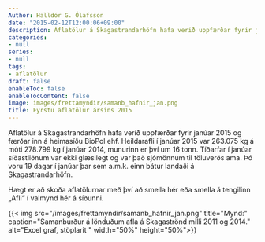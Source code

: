 ```yaml
---
Author: Halldór G. Ólafsson
date: "2015-02-12T12:00:06+09:00"
description: Aflatölur á Skagastrandarhöfn hafa verið uppfærðar fyrir janúar 2015 og færðar inn á heimasíðu BioPol ehf. Heildarafli í janúar 2015 var 263.075 kg á móti 278.799 kg í janúar 2014...
categories:
- null
series:
- null
tags:
- aflatölur
draft: false
enableToc: false
enableTocContent: false
image: images/frettamyndir/samanb_hafnir_jan.png
title: Fyrstu aflatölur ársins 2015
---
```


Aflatölur á Skagastrandarhöfn hafa verið uppfærðar fyrir janúar 2015 og færðar inn á heimasíðu BioPol ehf. Heildarafli í janúar 2015 var 263.075 kg á móti 278.799 kg í janúar 2014, munurinn er því um 16 tonn. Tíðarfar í janúar síðastliðnum var ekki glæsilegt og var það sjómönnum til töluverðs ama. Þó voru 19 dagar í janúar þar sem a.m.k. einn bátur landaði á Skagastrandarhöfn.

Hægt er að skoða aflatölurnar með því að smella hér eða smella á tengilinn „Afli“ í valmynd hér á síðunni.

{{< img src="/images/frettamyndir/samanb_hafnir_jan.png" title="Mynd:" caption="Samanburður á lönduðum afla á Skagaströnd milli 2011 og 2014." alt="Excel graf, stöplarit " width="50%" height="50%">}}
